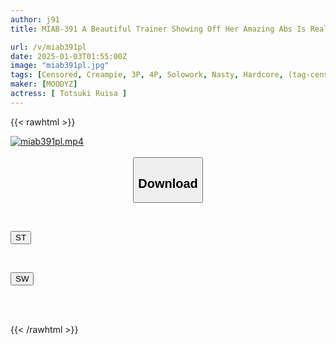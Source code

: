 ```yaml
---
author: j91
title: MIAB-391 A Beautiful Trainer Showing Off Her Amazing Abs Is Really Annoying! Revenge With 20 Creampies In A Reverse Sperm-filled Insemination Rape! Ruisa Tsukizuki

url: /v/miab391pl
date: 2025-01-03T01:55:00Z
image: "miab391pl.jpg"
tags: [Censored, Creampie, 3P, 4P, Solowork, Nasty, Hardcore, (tag-censored), Deep Throating	]
maker: [MOODYZ]
actress: [ Totsuki Ruisa ]
---
```



{{< rawhtml >}}

<div class="video" data-videoid="LyoXdjv6xdIale">
    <a href="javascript:;">
        <img src="/v/miab391pl/miab391pl.jpg" width="WIDTH" height="HEIGHT" alt="miab391pl.mp4" loading="lazy">
    </a>
</div>

<script type="text/javascript" src="https://j91.asia/asset/on-demand-st.js"></script>

<br>
  <link rel="stylesheet" href="https://j91.asia/asset/bs5.css">
  
  <center>
  <button class="btn btn-primary" type="button" data-bs-toggle="collapse" data-bs-target=".multi-collapse" aria-expanded="false" aria-controls="multiCollapseExample1 multiCollapseExample2"><h2>Download</h2></button></center>
</p>
<div class="row">
  <div class="col">
    <div class="collapse multi-collapse" id="multiCollapseExample1">
      <div class="card card-body">
	      	      <br>
<div class="buttons">  
<p><a href="/v/miab391pl/st.html" target="_blank"><button class="btn-hover color-3"><i class="fa fa-download"></i> ST</button></a></p></div>
    </div>
  </div>
</div>
  <div class="col">
    <div class="collapse multi-collapse" id="multiCollapseExample2">
      <div class="card card-body">
	      <br>
<div class="buttons">
<p><a href="/v/miab391pl/sw.html" target="_blank"><button class="btn-hover color-2"><i class="fa fa-download"></i> SW</button></a></p></div>
<br><br>
      </div>
    </div>
  </div>
</div>

{{< /rawhtml >}}